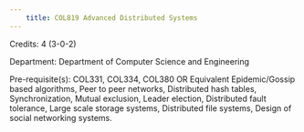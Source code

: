 ```yaml
---
    title: COL819 Advanced Distributed Systems
---
```

Credits: 4 (3-0-2)

Department: Department of Computer Science and Engineering

Pre-requisite(s): COL331, COL334, COL380 OR Equivalent Epidemic/Gossip based algorithms, Peer to peer networks, Distributed hash tables, Synchronization, Mutual exclusion, Leader election, Distributed fault tolerance, Large scale storage systems, Distributed file systems, Design of social networking systems.